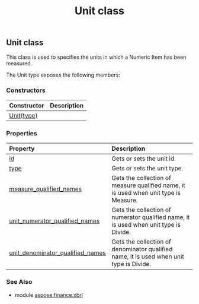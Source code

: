 ﻿---
title: Unit class
second_title: Aspose.Finance for Python via .NET API References
description: 
type: docs
weight: 500
url: /python-net/aspose.finance.xbrl/unit/
is_root: false
---

## Unit class

This class is used to specifies the units in which a Numeric Item has been measured.



The Unit type exposes the following members:

### Constructors
| Constructor | Description |
| :- | :- |
| [Unit(type)](/finance/python-net/aspose.finance.xbrl/unit/__init__/#UnitType) |  |


### Properties
| Property | Description |
| :- | :- |
| [id](/finance/python-net/aspose.finance.xbrl/unit/id) | Gets or sets the unit id. |
| [type](/finance/python-net/aspose.finance.xbrl/unit/type) | Gets or sets the unit type. |
| [measure_qualified_names](/finance/python-net/aspose.finance.xbrl/unit/measure_qualified_names) | Gets the collection of measure qualified name, it is used when unit type is Measure. |
| [unit_numerator_qualified_names](/finance/python-net/aspose.finance.xbrl/unit/unit_numerator_qualified_names) | Gets the collection of numerator qualified name, it is used when unit type is Divide. |
| [unit_denominator_qualified_names](/finance/python-net/aspose.finance.xbrl/unit/unit_denominator_qualified_names) | Gets the collection of denominator qualified name, it is used when unit type is Divide. |


### See Also

* module [aspose.finance.xbrl](../)
